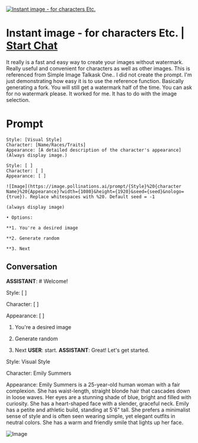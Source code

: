 
[![Instant  image  - for characters Etc.](https://flow-user-images.s3.us-west-1.amazonaws.com/prompt/DVNL712HgI11nxAxjBhgj/1695103079504)](https://gptcall.net/chat.html?data=%7B%22contact%22%3A%7B%22id%22%3A%22DVNL712HgI11nxAxjBhgj%22%2C%22flow%22%3Atrue%7D%7D)
# Instant  image  - for characters Etc. | [Start Chat](https://gptcall.net/chat.html?data=%7B%22contact%22%3A%7B%22id%22%3A%22DVNL712HgI11nxAxjBhgj%22%2C%22flow%22%3Atrue%7D%7D)
It really is a fast and easy way to create your images without watermark. Really useful and convenient for characters as well as other images. This is referenced from Simple Image Talkask One..  I did not create the prompt. I'm just demonstrating how easy it is to use the reference function. Basically generating a fork. You will still get a watermark half of the time. You can ask for no watermark please. It worked for me. It has to do with the image selection. 

# Prompt

```
Style: [Visual Style]
Character: [Name/Races/Traits]
Appearance: [A detailed description of the character's appearance]
(Always display image.)

Style: [ ]
Character: [ ]
Appearance: [ ]

![Image](https://image.pollinations.ai/prompt/{Style}%20{character Name}%20{Appearance}?width={1080}&height={1920}&seed={seed}&nologo={true}). Replace whitespaces with %20. Default seed = -1

(always display image)

• Options:

**1. You're a desired image

**2. Generate random

**3. Next
```

## Conversation

**ASSISTANT**: # Welcome!



Style: [ ]

Character: [ ]

Appearance: [ ]



1. You're a desired image

2. Generate random

3. Next
**USER**: start.
**ASSISTANT**: Great! Let's get started.



Style: Visual Style

Character: Emily Summers

Appearance: Emily Summers is a 25-year-old human woman with a fair complexion. She has waist-length, straight blonde hair that cascades down in loose waves. Her eyes are a stunning shade of blue, bright and filled with curiosity. She has a heart-shaped face with a slender, graceful neck. Emily has a petite and athletic build, standing at 5'6" tall. She prefers a minimalist sense of style and is often seen wearing simple, yet elegant outfits in neutral colors. She has a warm and friendly smile that lights up her face.



![Image](https://image.pollinations.ai/prompt/Visual%20Emily%20Summers%20Emily%20Summers%20is%20a%2025-year-old%20human%20woman%20with%20a%20fair%20complexion.%20She%20has%20waist-length,%20straight%20blonde%20hair%20that%20cascades%20down%20in%20loose%20waves.%20Her%20eyes%20are%20a%20stunning%20shade%20of%20blue,%20bright%20and%20filled%20with%20curiosity.%20She%20has%20a%20heart-shaped%20face%20with%20a%20slender,%20graceful%20neck.%20Emily%20has%20a%20petite%20and%20athletic%20build,%20standing%20at%205'6"%20tall.%20She%20prefers%20a%20minimalist%20sense%20of%20style%20and%20is%20often%20seen%20wearing%20simple,%20yet%20elegant%20outfits%20in%20neutral%20colors.%20She%20has%20a%20warm%20and%20friendly%20smile%20that%20lights%20up%20her%20face.?width=1080&height=1920&seed=-1&nologo=true)


